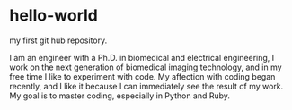 # hello-world
my first git hub repository.

I am an engineer with a Ph.D. in biomedical and electrical engineering, I work on the next generation of biomedical imaging technology, and in my free time I like to experiment with code.
My affection with coding began recently, and I like it because I can immediately see the result of my work.
My goal is to master coding, especially in Python and Ruby.
